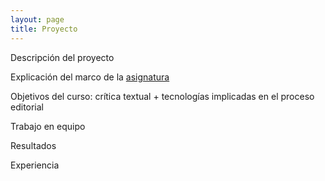 ```yaml
---
layout: page
title: Proyecto
---
```


Descripción del proyecto

Explicación del marco de la [asignatura](https://github.com/susannalles/MinimalEditions)

Objetivos del curso: crítica textual + tecnologías implicadas en el proceso editorial

Trabajo en equipo

Resultados 

Experiencia 
